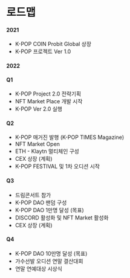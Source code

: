 # 로드맵

#### 2021

* K-POP COIN Probit Global 상장
* K-POP 프로젝트 Ver 1.0

#### 2022

#### Q1

* K-POP Project 2.0 전략기획
* NFT Market Place 개발 시작
* K-POP Ver 2.0 실행

#### Q2

* K-POP 매거진 발행 (K-POP TIMES Magazine)
* NFT Market Open
* ETH - Klaytn 멀티체인 구성
* CEX 상장 (계획)
* K-POP FESTIVAL 및 1차 오디션 시작

#### Q3

* 드림콘서트 참가
* K-POP DAO 팬덤 구성
* K-POP DAO 1만명 달성 (목표)
* DISCORD 활성화 및 NFT Market 활성화
* CEX 상장 (계획)

#### Q4

* K-POP DAO 10만명 달성 (목표)
* 가수선발 오디션 연말 결산대회
* 연말 연예대상 시상식
